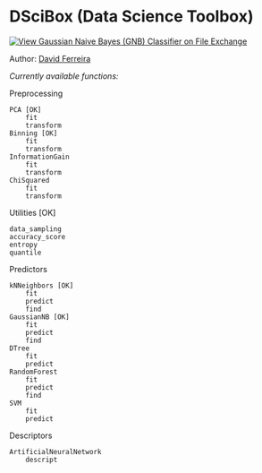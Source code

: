 # DSciBox (Data Science Toolbox)

[![View Gaussian Naive Bayes (GNB) Classifier on File Exchange](https://www.mathworks.com/matlabcentral/images/matlab-file-exchange.svg)](https://www.mathworks.com/matlabcentral/fileexchange/76355-gaussian-naive-bayes-gnb-classifier)

Author: [David Ferreira](http://lattes.cnpq.br/3863655668683045)

*Currently available functions:*

Preprocessing
        
    PCA [OK]
        fit
        transform
    Binning [OK]
        fit
        transform
    InformationGain
        fit
        transform
    ChiSquared
        fit
        transform

Utilities [OK]

    data_sampling
    accuracy_score
    entropy
    quantile
        
Predictors

    kNNeighbors [OK]
        fit
        predict
        find
    GaussianNB [OK]
        fit
        predict
        find
    DTree
        fit
        predict
    RandomForest
        fit
        predict
        find
    SVM
        fit
        predict

Descriptors

    ArtificialNeuralNetwork
        descript
